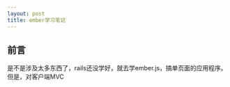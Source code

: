 ```yaml
---
layout: post
title: ember学习笔记
---
```


## 前言

是不是涉及太多东西了，rails还没学好，就去学ember.js，搞单页面的应用程序。但是，对客户端MVC
